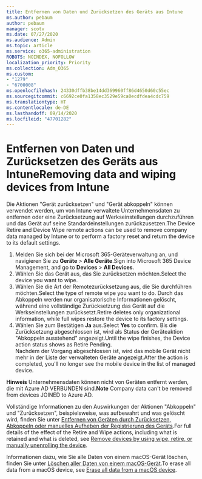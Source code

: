 ```yaml
---
title: Entfernen von Daten und Zurücksetzen des Geräts aus Intune
ms.author: pebaum
author: pebaum
manager: scotv
ms.date: 07/27/2020
ms.audience: Admin
ms.topic: article
ms.service: o365-administration
ROBOTS: NOINDEX, NOFOLLOW
localization_priority: Priority
ms.collection: Adm_O365
ms.custom:
- "1279"
- "6700008"
ms.openlocfilehash: 24330dffb38be14dd369960ff86d4650d60c55ec
ms.sourcegitcommit: c6692ce0fa1358ec3529e59ca0ecdfdea4cdc759
ms.translationtype: HT
ms.contentlocale: de-DE
ms.lasthandoff: 09/14/2020
ms.locfileid: "47701282"
---
```

# <a name="removing-data-and-wiping-devices-from-intune"></a><span data-ttu-id="7e70d-102">Entfernen von Daten und Zurücksetzen des Geräts aus Intune</span><span class="sxs-lookup"><span data-stu-id="7e70d-102">Removing data and wiping devices from Intune</span></span>

<span data-ttu-id="7e70d-103">Die Aktionen "Gerät zurücksetzen" und "Gerät abkoppeln" können verwendet werden, um von Intune verwaltete Unternehmensdaten zu entfernen oder eine Zurücksetzung auf Werkseinstellungen durchzuführen und das Gerät auf seine Standardeinstellungen zurückzusetzen.</span><span class="sxs-lookup"><span data-stu-id="7e70d-103">The Device Retire and Device Wipe remote actions can be used to remove company data managed by Intune or to perform a factory reset and return the device to its default settings.</span></span>

1. <span data-ttu-id="7e70d-104">Melden Sie sich bei der Microsoft 365-Geräteverwaltung an, und navigieren Sie zu **Geräte** > **Alle Geräte**.</span><span class="sxs-lookup"><span data-stu-id="7e70d-104">Sign into Microsoft 365 Device Management, and go to **Devices** > **All Devices**.</span></span>
2. <span data-ttu-id="7e70d-105">Wählen Sie das Gerät aus, das Sie zurücksetzen möchten.</span><span class="sxs-lookup"><span data-stu-id="7e70d-105">Select the device you want to wipe.</span></span>
3. <span data-ttu-id="7e70d-106">Wählen Sie die Art der Remotezurücksetzung aus, die Sie durchführen möchten.</span><span class="sxs-lookup"><span data-stu-id="7e70d-106">Select the type of remote wipe you want to do.</span></span> <span data-ttu-id="7e70d-107">Durch das Abkoppeln werden nur organisatorische Informationen gelöscht, während eine vollständige Zurücksetzung das Gerät auf die Werkseinstellungen zurücksetzt.</span><span class="sxs-lookup"><span data-stu-id="7e70d-107">Retire deletes only organizational information, while full wipes restore the device to its factory settings.</span></span>
4. <span data-ttu-id="7e70d-108">Wählen Sie zum Bestätigen **Ja** aus.</span><span class="sxs-lookup"><span data-stu-id="7e70d-108">Select **Yes** to confirm.</span></span> <span data-ttu-id="7e70d-109">Bis die Zurücksetzung abgeschlossen ist, wird als Status der Geräteaktion "Abkoppeln ausstehend" angezeigt.</span><span class="sxs-lookup"><span data-stu-id="7e70d-109">Until the wipe finishes, the Device action status shows as Retire Pending.</span></span></br>
    <span data-ttu-id="7e70d-110">Nachdem der Vorgang abgeschlossen ist, wird das mobile Gerät nicht mehr in der Liste der verwalteten Geräte angezeigt.</span><span class="sxs-lookup"><span data-stu-id="7e70d-110">After the action is completed, you'll no longer see the mobile device in the list of managed device.</span></span>

<span data-ttu-id="7e70d-111">**Hinweis** Unternehmensdaten können nicht von Geräten entfernt werden, die mit Azure AD VERBUNDEN sind.</span><span class="sxs-lookup"><span data-stu-id="7e70d-111">**Note** Company data can't be removed from devices JOINED to Azure AD.</span></span>

<span data-ttu-id="7e70d-112">Vollständige Informationen zu den Auswirkungen der Aktionen "Abkoppeln" und "Zurücksetzen", beispielsweise, was aufbewahrt und was gelöscht wird, finden Sie unter [Entfernen von Geräten durch Zurücksetzen, Abkoppeln oder manuelles Aufheben der Registrierung des Geräts](https://docs.microsoft.com/intune/devices-wipe).</span><span class="sxs-lookup"><span data-stu-id="7e70d-112">For full details of the effect of the Retire and Wipe actions, including what is retained and what is deleted, see [Remove devices by using wipe, retire, or manually unenrolling the device](https://docs.microsoft.com/intune/devices-wipe).</span></span>

<span data-ttu-id="7e70d-113">Informationen dazu, wie Sie alle Daten von einem macOS-Gerät löschen, finden Sie unter [Löschen aller Daten von einem macOS-Gerät](https://docs.microsoft.com/intune/device-erase).</span><span class="sxs-lookup"><span data-stu-id="7e70d-113">To erase all data from a macOS device, see [Erase all data from a macOS device](https://docs.microsoft.com/intune/device-erase).</span></span>